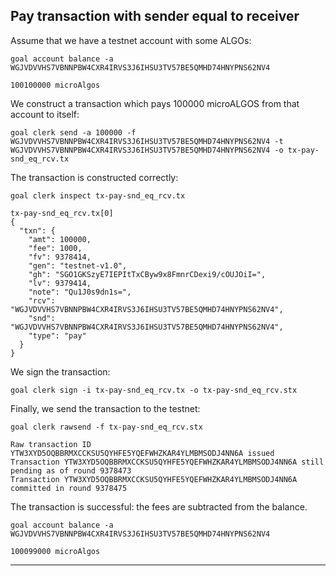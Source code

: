 ## Pay transaction with sender equal to receiver

Assume that we have a testnet account with some ALGOs:

```
goal account balance -a WGJVDVVHS7VBNNPBW4CXR4IRVS3J6IHSU3TV57BE5QMHD74HNYPNS62NV4

100100000 microAlgos
```

We construct a transaction which pays 100000 microALGOS from that account to itself:
```
goal clerk send -a 100000 -f WGJVDVVHS7VBNNPBW4CXR4IRVS3J6IHSU3TV57BE5QMHD74HNYPNS62NV4 -t WGJVDVVHS7VBNNPBW4CXR4IRVS3J6IHSU3TV57BE5QMHD74HNYPNS62NV4 -o tx-pay-snd_eq_rcv.tx
```

The transaction is constructed correctly:

```
goal clerk inspect tx-pay-snd_eq_rcv.tx

tx-pay-snd_eq_rcv.tx[0]
{
  "txn": {
    "amt": 100000,
    "fee": 1000,
    "fv": 9378414,
    "gen": "testnet-v1.0",
    "gh": "SGO1GKSzyE7IEPItTxCByw9x8FmnrCDexi9/cOUJOiI=",
    "lv": 9379414,
    "note": "Qu1J0s9dn1s=",
    "rcv": "WGJVDVVHS7VBNNPBW4CXR4IRVS3J6IHSU3TV57BE5QMHD74HNYPNS62NV4",
    "snd": "WGJVDVVHS7VBNNPBW4CXR4IRVS3J6IHSU3TV57BE5QMHD74HNYPNS62NV4",
    "type": "pay"
  }
}

```

We sign the transaction:
```
goal clerk sign -i tx-pay-snd_eq_rcv.tx -o tx-pay-snd_eq_rcv.stx
```

Finally, we send the transaction to the testnet:

```
goal clerk rawsend -f tx-pay-snd_eq_rcv.stx

Raw transaction ID YTW3XYD5OQBBRMXCCKSU5QYHFE5YQEFWHZKAR4YLMBMSODJ4NN6A issued
Transaction YTW3XYD5OQBBRMXCCKSU5QYHFE5YQEFWHZKAR4YLMBMSODJ4NN6A still pending as of round 9378473
Transaction YTW3XYD5OQBBRMXCCKSU5QYHFE5YQEFWHZKAR4YLMBMSODJ4NN6A committed in round 9378475
```

The transaction is successful: the fees are subtracted from the balance.

```
goal account balance -a WGJVDVVHS7VBNNPBW4CXR4IRVS3J6IHSU3TV57BE5QMHD74HNYPNS62NV4

100099000 microAlgos
```

------